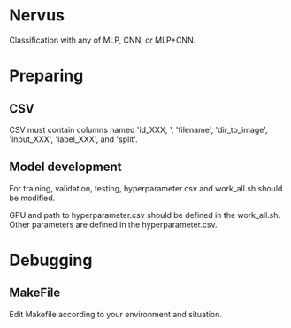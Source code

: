 # Nervus
Classification with any of MLP, CNN, or MLP+CNN.

# Preparing
## CSV
CSV must contain columns named 'id_XXX, ', 'filename', 'dir_to_image', 'input_XXX', 'label_XXX', and 'split'.
## Model development
For training, validation, testing, hyperparameter.csv and work_all.sh should be modified.

GPU and path to hyperparameter.csv should be defined in the work_all.sh.
Other parameters are defined in the hyperparameter.csv. 

# Debugging
## MakeFile
Edit Makefile according to your environment and situation.
